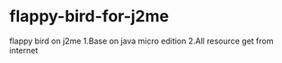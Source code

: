 flappy-bird-for-j2me
====================

flappy bird on j2me
1.Base on java micro edition
2.All resource get from internet
